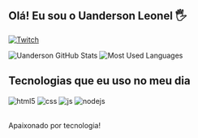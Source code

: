 ## Olá! Eu sou o Uanderson Leonel 🖐️

[![Twitch](https://img.shields.io/badge/LinkedIn-0077B5?style=for-the-badge&logo=linkedin&logoColor=white)](https://www.linkedin.com/in/uandzleonel/)

![Uanderson GitHub Stats](https://github-readme-stats.vercel.app/api?username=uandzleonel&show_icons=true&theme=dracula&count_private=true)
![Most Used Languages](https://github-readme-stats.vercel.app/api/top-langs/?username=uandzleonel&layout=compact&langs_count=7&theme=dracula&count_private=true)

## Tecnologias que eu uso no meu dia

<div style="display: inline_block">
  <img align="center" alt="html5" src="https://img.shields.io/badge/HTML5-E34F26?style=for-the-badge&logo=html5&logoColor=white" />
  <img align="center" alt="css" src="https://img.shields.io/badge/CSS3-1572B6?style=for-the-badge&logo=css3&logoColor=white" />
  <img align="center" alt="js" src="https://img.shields.io/badge/JavaScript-F7DF1E?style=for-the-badge&logo=javascript&logoColor=black" />
  <img align="center" alt="nodejs" src="https://img.shields.io/badge/Node.js-43853D?style=for-the-badge&logo=node.js&logoColor=white" />
</div><br/>

Apaixonado por tecnologia!
